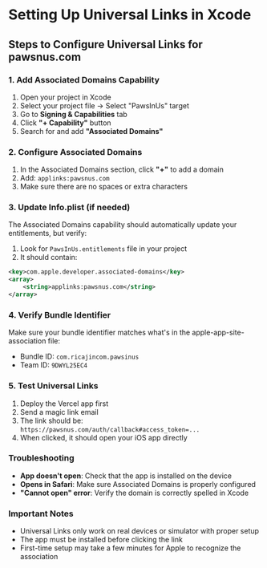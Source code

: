 # Setting Up Universal Links in Xcode

## Steps to Configure Universal Links for pawsnus.com

### 1. Add Associated Domains Capability

1. Open your project in Xcode
2. Select your project file → Select "PawsInUs" target
3. Go to **Signing & Capabilities** tab
4. Click **"+ Capability"** button
5. Search for and add **"Associated Domains"**

### 2. Configure Associated Domains

1. In the Associated Domains section, click **"+"** to add a domain
2. Add: `applinks:pawsnus.com`
3. Make sure there are no spaces or extra characters

### 3. Update Info.plist (if needed)

The Associated Domains capability should automatically update your entitlements, but verify:

1. Look for `PawsInUs.entitlements` file in your project
2. It should contain:
```xml
<key>com.apple.developer.associated-domains</key>
<array>
    <string>applinks:pawsnus.com</string>
</array>
```

### 4. Verify Bundle Identifier

Make sure your bundle identifier matches what's in the apple-app-site-association file:
- Bundle ID: `com.ricajincom.pawsinus`
- Team ID: `9DWYL25EC4`

### 5. Test Universal Links

1. Deploy the Vercel app first
2. Send a magic link email
3. The link should be: `https://pawsnus.com/auth/callback#access_token=...`
4. When clicked, it should open your iOS app directly

### Troubleshooting

- **App doesn't open**: Check that the app is installed on the device
- **Opens in Safari**: Make sure Associated Domains is properly configured
- **"Cannot open" error**: Verify the domain is correctly spelled in Xcode

### Important Notes

- Universal Links only work on real devices or simulator with proper setup
- The app must be installed before clicking the link
- First-time setup may take a few minutes for Apple to recognize the association
